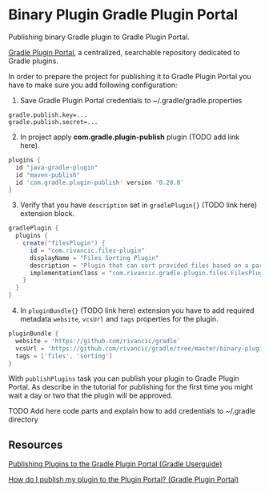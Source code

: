 # Binary Plugin Gradle Plugin Portal

Publishing binary Gradle plugin to Gradle Plugin Portal.

[Gradle Plugin Portal](https://plugins.gradle.org/), a centralized, searchable repository dedicated to Gradle plugins.

In order to prepare the project for publishing it to Gradle Plugin Portal you have to make sure you add following configuration:
1) Save Gradle Plugin Portal credentials to ~/.gradle/gradle.properties
   
```properties
gradle.publish.key=...
gradle.publish.secret=...
```
2) In project apply **com.gradle.plugin-publish** plugin (TODO add link here).
   
```groovy
plugins {
  id "java-gradle-plugin"
  id "maven-publish"
  id 'com.gradle.plugin-publish' version '0.20.0'
}
```
3) Verify that you have `description` set in `gradlePlugin{}` (TODO link here) extension block.
   
```groovy
gradlePlugin {
  plugins {
    create("filesPlugin") {
      id = "com.rivancic.files-plugin"
      displayName = "Files Sorting Plugin"
      description = "Plugin that can sort provided files based on a particular rule (alphabetically, creation date, extension)"
      implementationClass = "com.rivancic.gradle.plugin.files.FilesPlugin"
    }
  }
}
```
4) In `pluginBundle{}` (TODO link here) extension you have to add required metadata `website`, `vcsUrl` and `tags` properties for the plugin.

```groovy
pluginBundle {
  website = 'https://github.com/rivancic/gradle'
  vcsUrl = 'https://github.com/rivancic/gradle/tree/master/binary-plugin'
  tags = ['files', 'sorting']
}
```

With `publishPlugins` task you can publish your plugin to Gradle Plugin Portal. As describe in the tutorial for publishing 
for the first time you might wait a day or two that the plugin will be approved.

TODO Add here code parts and explain how to add credentials to ~/.gradle directory

## Resources

[Publishing Plugins to the Gradle Plugin Portal (Gradle Userguide)](https://docs.gradle.org/current/userguide/publishing_gradle_plugins.html)

[How do I publish my plugin to the Plugin Portal? (Gradle Plugin Portal)](https://plugins.gradle.org/docs/publish-plugin)